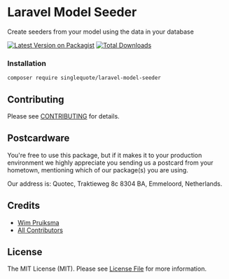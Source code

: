 # Laravel Model Seeder
Create seeders from your model using the data in your database

[![Latest Version on Packagist](https://img.shields.io/packagist/v/singlequote/laravel-model-seeder.svg?style=flat-square)](https://packagist.org/packages/singlequote/laravel-model-seeder)
[![Total Downloads](https://img.shields.io/packagist/dt/singlequote/laravel-model-seeder.svg?style=flat-square)](https://packagist.org/packages/singlequote/laravel-model-seeder)


### Installation
```console
composer require singlequote/laravel-model-seeder
```

## Contributing

Please see [CONTRIBUTING](CONTRIBUTING.md) for details.

## Postcardware

You're free to use this package, but if it makes it to your production environment we highly appreciate you sending us a postcard from your hometown, mentioning which of our package(s) you are using.

Our address is: Quotec, Traktieweg 8c 8304 BA, Emmeloord, Netherlands.

## Credits

- [Wim Pruiksma](https://github.com/wimurk)
- [All Contributors](../../contributors)

## License

The MIT License (MIT). Please see [License File](LICENSE.md) for more information.
